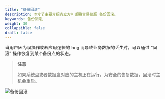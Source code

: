 ```yaml
---
title: "备份回滚"
description: 本小节主要介绍青立方® 超融合易捷版 备份回滚。 
keywords: 备份回滚,
weight: 30
collapsible: false
draft: false
---
```



当用户因为误操作或者应用逻辑的 bug 而导致业务数据的丢失时，可以通过 “回滚” 操作恢复到某个备份点的状态。

> **注意**
> 
> 如果系统盘或者数据盘对应的主机正在运行，为安全的恢复数据，回滚时主机会重启。

![备份回滚](../../_images/rollback.png)
